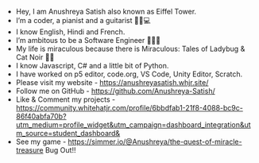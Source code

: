 - Hey, I am Anushreya Satish also known as Eiffel Tower.
- I’m a coder, a pianist and a guitarist 🎸🎹💻
- I know English, Hindi and French.
- I’m ambitous to be a Software Engineer 👩🏻‍💻
- My life is miraculous because there is Miraculous: Tales of Ladybug & Cat Noir 🐾🐞
- I know Javascript, C# and a little bit of Python.
- I have worked on p5 editor, code.org, VS Code, Unity Editor, Scratch.
- Please visit my website - https://anushreyasatish.whjr.site/
- Follow me on GitHub - https://github.com/Anushreya-Satish/
- Like & Comment my projects - https://community.whitehatjr.com/profile/6bbdfab1-21f8-4088-bc9c-86f40abfa70b?utm_medium=profile_widget&utm_campaign=dashboard_integration&utm_source=student_dashboard&
- See my game - https://simmer.io/@Anushreya/the-quest-of-miracle-treasure
Bug Out!!
